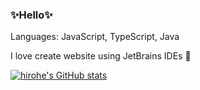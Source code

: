 ### ✨Hello✨

Languages: JavaScript, TypeScript, Java

I love create website using JetBrains IDEs 🥰

[![hirohe's GitHub stats](https://github-readme-stats.vercel.app/api?username=hirohe&theme=redical)](https://github.com/anuraghazra/github-readme-stats)
